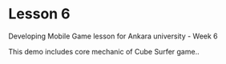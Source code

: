 ﻿
<!-- # ![mg-builder](/img~/mg-builder.png) -->

# Lesson 6

Developing Mobile Game lesson for Ankara university - Week 6

This demo includes core mechanic of Cube Surfer game..

